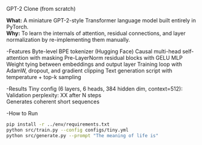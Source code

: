 GPT-2 Clone (from scratch)

**What:** A miniature GPT-2-style Transformer language model built entirely in PyTorch.  
**Why:** To learn the internals of attention, residual connections, and layer normalization by re-implementing them manually.

-Features
   Byte-level BPE tokenizer (Hugging Face)
   Causal multi-head self-attention with masking
   Pre-LayerNorm residual blocks with GELU MLP
   Weight tying between embeddings and output layer
  Training loop with AdamW, dropout, and gradient clipping
  Text generation script with temperature + top-k sampling

-Results
   Tiny config (6 layers, 6 heads, 384 hidden dim, context=512):  
   Validation perplexity: XX after N steps  
   Generates coherent short sequences

-How to Run
```bash
pip install -r ../env/requirements.txt
python src/train.py --config configs/tiny.yml
python src/generate.py --prompt "The meaning of life is"
